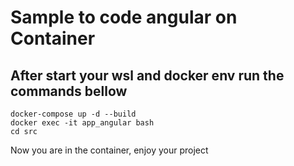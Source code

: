 # Sample to code angular on Container 

## After start your wsl and docker env run the commands bellow

```
docker-compose up -d --build 
docker exec -it app_angular bash
cd src
```
Now you are in the container, enjoy your project
